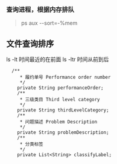 ### 查询进程，根据内存排队

>  ps aux --sort=-%mem





## 文件查询排序

 ls -lt 时间最近的在前面
 ls -ltr 时间从前到后



```
  /**
     * 履约单号 Performance order number
     */
    private String performanceOrder;
    /**
     * 三级类目 Third level category
     */
    private String thirdLevelCategory;
    /**
     * 问题描述 Problem Description
     */
    private String problemDescription;
    /**
     * 分类标签
     */
    private List<String> classifyLabel;
```